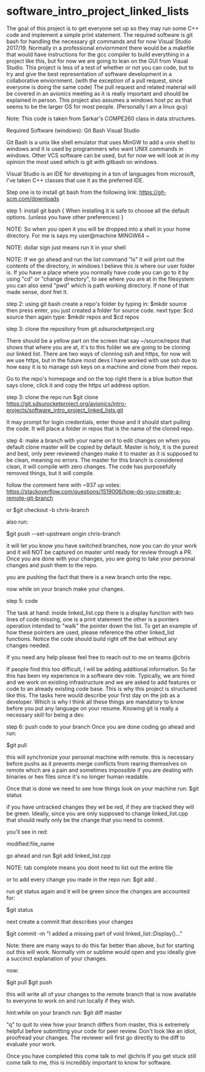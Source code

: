 # software_intro_project_linked_lists

The goal of this project is to get everyone set up so they may run some C++ code and implement a simple print statement. The required software is git bash for handling the necessary git commands and for now Visual Studio 2017/19. Normally in a professional enviornment there would be a makefile that would have instructions for the gcc compiler to build everything in a project like this, but for now we are going to lean on the GUI from Visual Studio. This project is less of a test of whether or not you can code, but to try and give the best representation of software development in a collaborative enviornment. (with the exception of a pull request, since everyone is doing the same code) The pull request and related material will be covered in an avionics meeting as it is really important and should be explained in person. This project also assumes a windows host pc as that seems to be the larger OS for most people. (Personally I am a linux guy)

Note: This code is taken from Sarkar's COMPE260 class in data structures.

Required Software (windows):
Git Bash
Visual Studio 

Git Bash is a unix like shell emulator that uses MinGW to add a unix shell to windows and it is used by programmers who want UNIX commands in windows. Other VCS software can be used, but for now we will look at in my opinion the most used which is git with gitbash on windows.

Visual Studio is an IDE for developing in a ton of languages from microsoft, I've taken C++ classes that use it as the preferred IDE.

Step one is to install git bash from the following link: 
https://git-scm.com/downloads

step 1: install git bash {
When installing it is safe to choose all the default options. (unless you have other preferences)
}

NOTE:
So when you open it you will be dropped into a shell in your home directory. For me is says my user@machine MINGW64 ~

NOTE:
dollar sign just means run it in your shell 

NOTE:
If we go ahead and run the list command "ls" it will print out the contents of the directory, in windows I believe this is where our user folder is. If you have a place where you normally have code you can go to it by using "cd" or "change directory", to see where you are at in the filesystem you can also send "pwd" which is path working directory. If none of that made sense, dont fret it. 

step 2: using git bash create a repo's folder by typing in:
$mkdir source
then press enter, you just created a folder for source code. next type:
$cd source 
then again type: 
$mkdir repos
and 
$cd repos


step 3: clone the repository from git.sdsurocketproject.org

There should be a yellow part on the screen that say ~/source/repos that shows that where you are at, it's to this folder we are going to be cloning our linked list. There are two ways of clonning ssh and https, for now will we use https, but in the future most devs I have worked with use ssh due to how easy it is to manage ssh keys on a machine and clone from their repos. 

Go to the repo's homepage and on the top right there is a blue button that says clone, click it and copy the https url address option.

step 3: clone the repo
run 
$git clone https://git.sdsurocketproject.org/avionics/intro-projects/software_intro_project_linked_lists.git

It may prompt for login credentials, enter those and it should start pulling the code. It will place a folder in repos that is the name of the cloned repo.

step 4: make a branch with your name on it to edit changes on
when you default clone master will be copied by default. Master is holy, it is the purest and best, only peer reviewed changes make it to master as it is supposed to be clean, meaning no errors. The master for this branch is considered clean, it will compile with zero changes. The code has purposefully removed things, but it will compile.

follow the comment here with ~937 up votes:
https://stackoverflow.com/questions/1519006/how-do-you-create-a-remote-git-branch

or 
$git checkout -b chris-branch

also run:

$git push --set-upstream origin chris-branch

it will let you know you have switched branches, now you can do your work and it will NOT be captured on master until ready for review through a PR.  Once you are done with your changes, you are going to take your personal changes and push them to the repo. 

you are pushing the fact that there is a new branch onto the repo.

now while on your branch make your changes.

step 5: code

The task at hand: inside linked_list.cpp there is a display function with two lines of code missing, one is a print statement the other is a pointers operation intended to "walk" the pointer down the list. To get an example of how these pointers are used, please reference the other linked_list functions. Notice the code should build right off the bat without any changes needed.

If you need any help please feel free to reach out to me on teams @chris

If people find this too difficult, I will be adding additional information. So far this has been my experience in a software dev role. Typically, we are hired and we work on existing infrastructure and we are asked to add features or code to an already existing code base. This is why this project is structured like this. The tasks here would describe your first day on the job as a developer. Which is why I think all these things are mandatory to know before you put any language on your resume. Knowing git is really a necessary skill for being a dev.

step 6: push code to your branch
Once you are done coding go ahead and run:

$git pull 

this will synchronize your personal machine with remote. this is necessary before pushs as it prevents merge conflicts from rearing themselves on remote which are a pain and sometimes impossible if you are dealing with binaries or hex files since it's no longer human readable.

Once that is done we need to see how things look on your machine run:
$git status


if you have untracked changes they wil be red, if they are tracked they will be green. Ideally, since you are only supposed to change linked_list.cpp that should really only be the change that you need to commit. 

you'll see in red:

modified:file_name

go ahead and run 
$git add linked_list.cpp 

NOTE: tab complete means you dont need to list out the entire file

or to add every change you made in the repo run:
$git add .

run git status again and it will be green since the changes are accounted for:

$git status

next create a commit that describes your changes 

$git commit -m "I added a missing part of void linked_list::Display()..." 

Note: there are many ways to do this far better than above, but for starting out this will work. Normally vim or sublime would open and you ideally give a succinct explanation of your changes.

now: 

$git pull
$git push

this will write all of your changes to the remote branch that is now available to everyone to work on and run locally if they wish.

hint:while on your branch run:
$git diff master 

"q" to quit
to view how your branch differs from master, this is extremely helpful before submitting your code for peer review. Don't look like an idiot, proofread your changes. The reviewer will first go directly to the diff to evaluate your work.


Once you have completed this come talk to me! @chris
If you get stuck still come talk to me, this is incredibly important to know for software.







